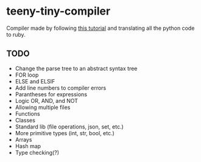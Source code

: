 # teeny-tiny-compiler

Compiler made by following [this tutorial](https://austinhenley.com/blog/teenytinycompiler1.html) and translating all the python code to ruby.

## TODO
- Change the parse tree to an abstract syntax tree
- FOR loop
- ELSE and ELSIF
- Add line numbers to compiler errors
- Parantheses for expressions
- Logic OR, AND, and NOT
- Allowing multiple files
- Functions
- Classes
- Standard lib (file operations, json, set, etc.)
- More primitive types (int, str, bool, etc.)
- Arrays
- Hash map
- Type checking(?)